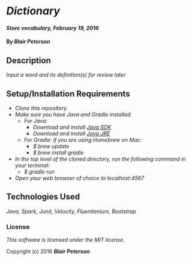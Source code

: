 # _Dictionary_

#### _Store vocabulary, February 19, 2016_

#### By _**Blair Peterson**_

## Description

_Input a word and its definition(s) for review later_

## Setup/Installation Requirements

* _Clone this repository._
* _Make sure you have Java and Gradle installed._
    * _For Java:_
        * _Download and install [Java SDK](http://www.oracle.com/technetwork/java/javase/downloads/jdk8-downloads-2133151.html)_
        * _Download and install [Java JRE](http://www.java.com/en/)_
    * _For Gradle: if you are using Homebrew on Mac:_
        * _$ brew update_
        * _$ brew install gradle_
* _In the top level of the cloned directory, run the following command in your terminal:_
    * _$ gradle run_
* _Open your web browser of choice to localhost:4567_

## Technologies Used

_Java, Spark, Junit, Velocity, Fluentlenium, Bootstrap_

### License

_This software is licensed under the MIT license._

Copyright (c) 2016 _**Blair Peterson**_
